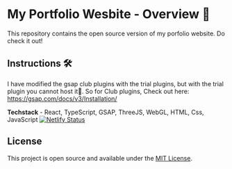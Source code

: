 # My Portfolio Wesbite - Overview 🚀

This repository contains the open source version of my porfolio website.
Do check it out!

## Instructions 🛠️

I have modified the gsap club plugins with the trial plugins, but with the trial plugin you cannot host it🔴. So for Club plugins, Check out here: https://gsap.com/docs/v3/Installation/

**Techstack** - React, TypeScript, GSAP, ThreeJS, WebGL, HTML, Css, JavaScript
[![Netlify Status](https://api.netlify.com/api/v1/badges/a8eb66ce-467e-4a70-9552-eca7eb88adc7/deploy-status)](https://app.netlify.com/sites/portfolio-kalpicksharma/deploys)


## License

This project is open source and available under the [MIT License](LICENSE).
